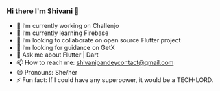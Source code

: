 ### Hi there I'm Shivani 👋




- 🔭 I’m currently working on Challenjo
- 🌱 I’m currently learning Firebase
- 👯 I’m looking to collaborate on open source Flutter project
- 🤔 I’m looking for guidance on GetX
- 💬 Ask me about Flutter | Dart
- 📫 How to reach me: shivanipandeycontact@gmail.com
- 😄 Pronouns: She/her
- ⚡ Fun fact: If I could have any superpower, it would be a TECH-LORD.
